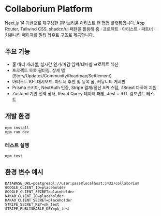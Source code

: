 # Collaborium Platform

Next.js 14 기반으로 재구성한 콜라보리움 아티스트 팬 협업 플랫폼입니다. App Router, Tailwind CSS, shadcn/ui 패턴을 활용해 홈 · 프로젝트 · 아티스트 · 파트너 · 커뮤니티 페이지를 멀티 라우트 구조로 제공합니다.

## 주요 기능
- 홈 배너 캐러셀, 실시간 인기/마감 임박/테마별 프로젝트 섹션
- 프로젝트 목록 필터링, 상세 탭(Story/Updates/Community/Roadmap/Settlement)
- 아티스트 KPI 대시보드, 파트너 추천 및 등록 폼, 커뮤니티 게시판
- Prisma 스키마, NextAuth 인증, Stripe 결제/정산 API 스텁, i18next 다국어 지원
- Zustand 기반 전역 상태, React Query 데이터 패칭, Jest + RTL 컴포넌트 테스트

## 개발 환경
```bash
npm install
npm run dev
```

### 테스트 실행
```bash
npm test
```

## 환경 변수 예시
```
DATABASE_URL=postgresql://user:pass@localhost:5432/collaborium
GOOGLE_CLIENT_ID=placeholder
GOOGLE_CLIENT_SECRET=placeholder
KAKAO_CLIENT_ID=placeholder
KAKAO_CLIENT_SECRET=placeholder
STRIPE_SECRET_KEY=sk_test
STRIPE_PUBLISHABLE_KEY=pk_test
```
